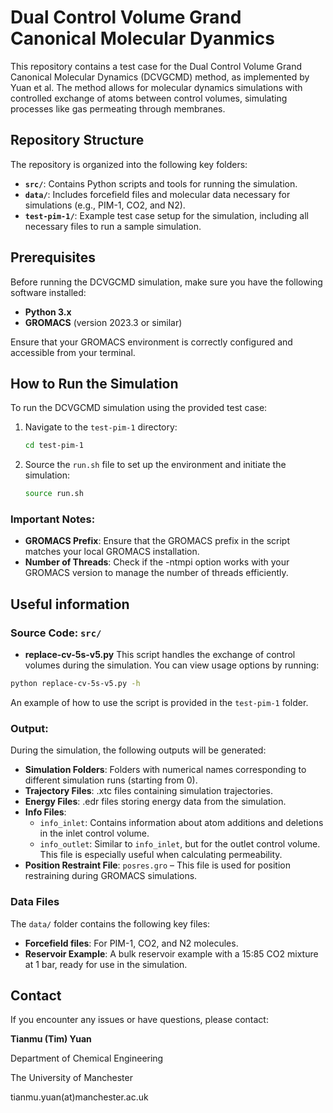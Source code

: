 # Dual Control Volume Grand Canonical Molecular Dyanmics

This repository contains a test case for the Dual Control Volume Grand Canonical Molecular Dynamics (DCVGCMD) method, as implemented by Yuan et al. The method allows for molecular dynamics simulations with controlled exchange of atoms between control volumes, simulating processes like gas permeating through membranes.

## Repository Structure
The repository is organized into the following key folders:

- **`src/`**: Contains Python scripts and tools for running the simulation.
- **`data/`**: Includes forcefield files and molecular data necessary for simulations (e.g., PIM-1, CO2, and N2).
- **`test-pim-1/`**: Example test case setup for the simulation, including all necessary files to run a sample simulation.

## Prerequisites

Before running the DCVGCMD simulation, make sure you have the following software installed:

- **Python 3.x**
- **GROMACS** (version 2023.3 or similar)

Ensure that your GROMACS environment is correctly configured and accessible from your terminal.


## How to Run the Simulation

To run the DCVGCMD simulation using the provided test case:

1. Navigate to the `test-pim-1` directory:

   ```bash
   cd test-pim-1
   ```

2. Source the `run.sh` file to set up the environment and initiate the simulation:
  
   ```bash
   source run.sh
   ```

### Important Notes:
-  **GROMACS Prefix**: Ensure that the GROMACS prefix in the script matches your local GROMACS installation.
-  **Number of Threads**: Check if the -ntmpi option works with your GROMACS version to manage the number of threads efficiently.


## Useful information

### Source Code: `src/`

-  **replace-cv-5s-v5.py** This script handles the exchange of control volumes during the simulation.
You can view usage options by running:



```bash
python replace-cv-5s-v5.py -h 
```

An example of how to use the script is provided in the `test-pim-1` folder.



### Output: 

During the simulation, the following outputs will be generated:

- **Simulation Folders**: Folders with numerical names corresponding to different simulation runs (starting from 0).
- **Trajectory Files**: .xtc files containing simulation trajectories.
- **Energy Files**: .edr files storing energy data from the simulation.
- **Info Files**:
  - `info_inlet`: Contains information about atom additions and deletions in the inlet control volume.
  - `info_outlet`: Similar to `info_inlet`, but for the outlet control volume. This file is especially useful when calculating permeability.
- **Position Restraint File**: `posres.gro` – This file is used for position restraining during GROMACS simulations.



### Data Files

The `data/` folder contains the following key files:

- **Forcefield files**: For PIM-1, CO2, and N2 molecules.
- **Reservoir Example**: A bulk reservoir example with a 15:85 CO2 mixture at 1 bar, ready for use in the simulation.


## Contact

If you encounter any issues or have questions, please contact:



**Tianmu (Tim) Yuan**

Department of Chemical Engineering

The University of Manchester

tianmu.yuan(at)manchester.ac.uk
